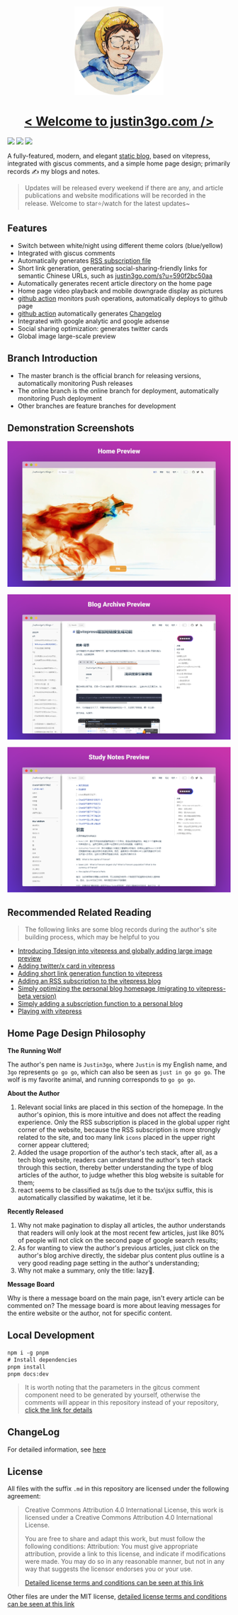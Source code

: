 <p align="center">
  <a href="https://justin3go.com" target="blank">
    <img src="/images/ava.png" height="200px" alt="logo" />
    <h1 align="center">&lt; Welcome to justin3go.com /&gt;</h1>
  </a>
</p>



[![](https://img.shields.io/badge/vitepress-1.0.0.rc33-brightgreen)](https://github.com/vuejs/vitepress) ![](https://oss.justin3go.com/blogs/typescript-typescript-blue.svg) [![](https://img.shields.io/badge/comment-giscus-orange)](https://github.com/giscus/giscus)

A fully-featured, modern, and elegant [static blog](https://justin3go.com), based on vitepress, integrated with giscus comments, and a simple home page design; primarily records ✍️ my blogs and notes.

> Updates will be released every weekend if there are any, and article publications and website modifications will be recorded in the release. Welcome to star⭐/watch for the latest updates~

## Features

- Switch between white/night using different theme colors (blue/yellow)
- Integrated with giscus comments
- Automatically generates [RSS subscription file](https://justin3go.com/feed.xml)
- Short link generation, generating social-sharing-friendly links for semantic Chinese URLs, such as [justin3go.com/s?u=590f2bc50aa](justin3go.com/s?u=590f2bc50aa)
- Automatically generates recent article directory on the home page
- Home page video playback and mobile downgrade display as pictures
- [github action](https://github.com/Justin3go/justin3go.github.io/blob/master/.github/workflows/deploy.yml) monitors push operations, automatically deploys to github page
- [github action](https://github.com/Justin3go/justin3go.github.io/blob/master/.github/workflows/release.yml) automatically generates [Changelog](https://github.com/Justin3go/justin3go.github.io/blob/master/CHANGELOG.md)
- Integrated with google analytic and google adsense
- Social sharing optimization: generates twitter cards
- Global image large-scale preview

## Branch Introduction

- The master branch is the official branch for releasing versions, automatically monitoring Push releases
- The online branch is the online branch for deployment, automatically monitoring Push deployment
- Other branches are feature branches for development

## Demonstration Screenshots

![image](/images/HomePreview.png)

![image](/images/BlogArchivePreview.png)

![image](/images/StudyNotesPreview.png)

## Recommended Related Reading

> The following links are some blog records during the author's site building process, which may be helpful to you

- [Introducing Tdesign into vitepress and globally adding large image preview](https://justin3go.com/%E5%8D%9A%E5%AE%A2/2023/09/29vitepress%E4%B8%AD%E5%BC%95%E5%85%A5Tdesign%E5%B9%B6%E5%85%A8%E5%B1%80%E5%A2%9E%E5%8A%A0%E5%A4%A7%E5%9B%BE%E9%A2%84%E8%A7%88.html)
- [Adding twitter/x card in vitepress](https://justin3go.com/%E5%8D%9A%E5%AE%A2/2023/09/28vitepress%E4%B8%AD%E5%A2%9E%E5%8A%A0twitter%E5%8D%A1%E7%89%87.html)
- [Adding short link generation function to vitepress](https://justin3go.com/%E5%8D%9A%E5%AE%A2/2023/08/18%E7%BB%99vitepress%E5%A2%9E%E5%8A%A0%E7%9F%AD%E9%93%BE%E6%8E%A5%E7%94%9F%E6%88%90%E5%8A%9F%E8%83%BD.html)
- [Adding an RSS subscription to the vitepress blog](https://justin3go.com/%E5%8D%9A%E5%AE%A2/2023/06/18vitepress%E5%8D%9A%E5%AE%A2%E9%87%8C%E5%A2%9E%E5%8A%A0%E4%B8%80%E4%B8%AARSS%E8%AE%A2%E9%98%85.html)
- [Simply optimizing the personal blog homepage (migrating to vitepress-beta version)](https://justin3go.com/%E5%8D%9A%E5%AE%A2/2023/06/06%E7%AE%80%E5%8D%95%E4%BC%98%E5%8C%96%E4%B8%8B%E4%B8%AA%E4%BA%BA%E5%8D%9A%E5%AE%A2%E9%A6%96%E9%A1%B5(%E8%BF%81%E7%A7%BBvitepress-beta%E7%89%88).html)
- [Simply adding a subscription function to a personal blog](https://justin3go.com/%E5%8D%9A%E5%AE%A2/2023/03/31%E6%9E%81%E7%AE%80%E5%9C%B0%E7%BB%99%E4%B8%AA%E4%BA%BA%E5%8D%9A%E5%AE%A2%E6%B7%BB%E5%8A%A0%E8%AE%A2%E9%98%85%E5%8A%9F%E8%83%BD.html)
- [Playing with vitepress](https://justin3go.com/%E5%8D%9A%E5%AE%A2/2022/06%E7%8E%A9%E8%BD%ACvitepress.html)

## Home Page Design Philosophy

**The Running Wolf**

The author's pen name is `Justin3go`, where `Justin` is my English name, and `3go` represents `go go go`, which can also be seen as `just in go go go`. The wolf is my favorite animal, and running corresponds to `go go go`.

**About the Author**

1. Relevant social links are placed in this section of the homepage. In the author's opinion, this is more intuitive and does not affect the reading experience. Only the RSS subscription is placed in the global upper right corner of the website, because the RSS subscription is more strongly related to the site, and too many link `icons` placed in the upper right corner appear cluttered;
2. Added the usage proportion of the author's tech stack, after all, as a tech blog website, readers can understand the author's tech stack through this section, thereby better understanding the type of blog articles of the author, to judge whether this blog website is suitable for them;
3. react seems to be classified as ts/js due to the tsx\jsx suffix, this is automatically classified by wakatime, let it be.

**Recently Released**

1. Why not make pagination to display all articles, the author understands that readers will only look at the most recent few articles, just like 80% of people will not click on the second page of google search results;
2. As for wanting to view the author's previous articles, just click on the author's blog archive directly, the sidebar plus content plus outline is a very good reading page setting in the author's understanding;
3. Why not make a summary, only the title: lazy🤣.

**Message Board**

Why is there a message board on the main page, isn't every article can be commented on? The message board is more about leaving messages for the entire website or the author, not for specific content.

## Local Development

```shell
npm i -g pnpm
# Install dependencies
pnpm install
pnpm docs:dev
```

> It is worth noting that the parameters in the gitcus comment component need to be generated by yourself, otherwise the comments will appear in this repository instead of your repository, [click the link for details](https://github.com/Justin3go/justin3go.github.io/blob/master/docs/.vitepress/theme/components/comment.vue)

## ChangeLog

For detailed information, see [here](https://github.com/Justin3go/justin3go.github.io/blob/master/CHANGELOG.md)

## License

All files with the suffix `.md` in this repository are licensed under the following agreement:

> Creative Commons Attribution 4.0 International License, this work is licensed under a Creative Commons Attribution 4.0 International License.
> 
> You are free to share and adapt this work, but must follow the following conditions: Attribution: You must give appropriate attribution, provide a link to this license, and indicate if modifications were made. You may do so in any reasonable manner, but not in any way that suggests the licensor endorses you or your use.
> 
> [Detailed license terms and conditions can be seen at this link](https://creativecommons.org/licenses/by/4.0/legalcode.zh-Hans)

Other files are under the MIT license, [detailed license terms and conditions can be seen at this link](https://zh.wikipedia.org/zh-cn/MIT%E8%A8%B1%E5%8F%AF%E8%AD%89)
